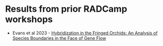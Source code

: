# Results from prior RADCamp workshops

* Evans et al 2023 - [Hybridization in the Fringed Orchids: An Analysis of Species Boundaries in the Face of Gene Flow](https://doi.org/10.3390/d15030384)

